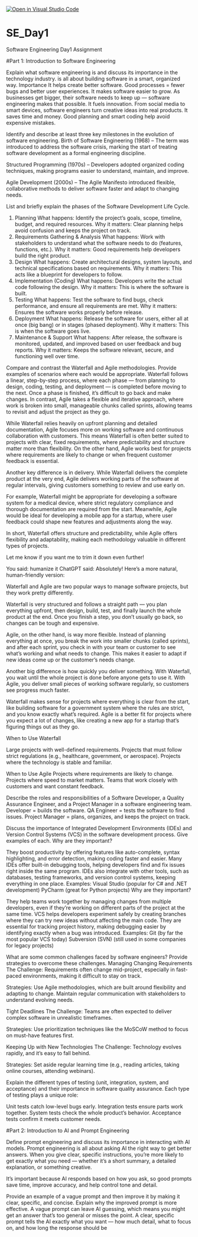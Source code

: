 [![Open in Visual Studio Code](https://classroom.github.com/assets/open-in-vscode-2e0aaae1b6195c2367325f4f02e2d04e9abb55f0b24a779b69b11b9e10269abc.svg)](https://classroom.github.com/online_ide?assignment_repo_id=18395158&assignment_repo_type=AssignmentRepo)
# SE_Day1
Software Engineering Day1 Assignment

#Part 1: Introduction to Software Engineering

Explain what software engineering is and discuss its importance in the technology industry.
 is all about building software in a smart, organized way.
 Importance
 It helps create better software. Good processes = fewer bugs and better user experiences.
It makes software easier to grow. As businesses get bigger, their software needs to keep up — software engineering makes that possible.
It fuels innovation. From social media to smart devices, software engineers turn creative ideas into real products.
It saves time and money. Good planning and smart coding help avoid expensive mistakes.



Identify and describe at least three key milestones in the evolution of software engineering.
Birth of Software Engineering (1968) – The term was introduced to address the software crisis, marking the start of treating software development as a formal engineering discipline.

Structured Programming (1970s) – Developers adopted organized coding techniques, making programs easier to understand, maintain, and improve.

Agile Development (2000s) – The Agile Manifesto introduced flexible, collaborative methods to deliver software faster and adapt to changing needs.




List and briefly explain the phases of the Software Development Life Cycle.
1. Planning
What happens: Identify the project’s goals, scope, timeline, budget, and required resources.
Why it matters: Clear planning helps avoid confusion and keeps the project on track.
2. Requirements Gathering & Analysis
What happens: Work with stakeholders to understand what the software needs to do (features, functions, etc.).
Why it matters: Good requirements help developers build the right product.
3. Design
What happens: Create architectural designs, system layouts, and technical specifications based on requirements.
Why it matters: This acts like a blueprint for developers to follow.
4. Implementation (Coding)
What happens: Developers write the actual code following the design.
Why it matters: This is where the software is built.
5. Testing
What happens: Test the software to find bugs, check performance, and ensure all requirements are met.
Why it matters: Ensures the software works properly before release.
6. Deployment
What happens: Release the software for users, either all at once (big bang) or in stages (phased deployment).
Why it matters: This is when the software goes live.
7. Maintenance & Support
What happens: After release, the software is monitored, updated, and improved based on user feedback and bug reports.
Why it matters: Keeps the software relevant, secure, and functioning well over time.



Compare and contrast the Waterfall and Agile methodologies. Provide examples of scenarios where each would be appropriate.
Waterfall follows a linear, step-by-step process, where each phase — from planning to design, coding, testing, and deployment — is completed before moving to the next. Once a phase is finished, it’s difficult to go back and make changes. In contrast, Agile takes a flexible and iterative approach, where work is broken into small, manageable chunks called sprints, allowing teams to revisit and adjust the project as they go.

While Waterfall relies heavily on upfront planning and detailed documentation, Agile focuses more on working software and continuous collaboration with customers. This means Waterfall is often better suited to projects with clear, fixed requirements, where predictability and structure matter more than flexibility. On the other hand, Agile works best for projects where requirements are likely to change or when frequent customer feedback is essential.

Another key difference is in delivery. While Waterfall delivers the complete product at the very end, Agile delivers working parts of the software at regular intervals, giving customers something to review and use early on.

For example, Waterfall might be appropriate for developing a software system for a medical device, where strict regulatory compliance and thorough documentation are required from the start. Meanwhile, Agile would be ideal for developing a mobile app for a startup, where user feedback could shape new features and adjustments along the way.

In short, Waterfall offers structure and predictability, while Agile offers flexibility and adaptability, making each methodology valuable in different types of projects.

Let me know if you want me to trim it down even further!

You said:
humanize it
ChatGPT said:
Absolutely! Here’s a more natural, human-friendly version:

Waterfall and Agile are two popular ways to manage software projects, but they work pretty differently.

Waterfall is very structured and follows a straight path — you plan everything upfront, then design, build, test, and finally launch the whole product at the end. Once you finish a step, you don’t usually go back, so changes can be tough and expensive.

Agile, on the other hand, is way more flexible. Instead of planning everything at once, you break the work into smaller chunks (called sprints), and after each sprint, you check in with your team or customer to see what’s working and what needs to change. This makes it easier to adapt if new ideas come up or the customer’s needs change.

Another big difference is how quickly you deliver something. With Waterfall, you wait until the whole project is done before anyone gets to use it. With Agile, you deliver small pieces of working software regularly, so customers see progress much faster.

Waterfall makes sense for projects where everything is clear from the start, like building software for a government system where the rules are strict, and you know exactly what’s required. Agile is a better fit for projects where you expect a lot of changes, like creating a new app for a startup that’s figuring things out as they go.

When to Use Waterfall

Large projects with well-defined requirements.
Projects that must follow strict regulations (e.g., healthcare, government, or aerospace).
Projects where the technology is stable and familiar.

When to Use Agile
Projects where requirements are likely to change.
Projects where speed to market matters.
Teams that work closely with customers and want constant feedback.


Describe the roles and responsibilities of a Software Developer, a Quality Assurance Engineer, and a Project Manager in a software engineering team.
Developer = builds the software.
QA Engineer = tests the software to find issues.
Project Manager = plans, organizes, and keeps the project on track.


Discuss the importance of Integrated Development Environments (IDEs) and Version Control Systems (VCS) in the software development process. Give examples of each.
Why are they important?

They boost productivity by offering features like auto-complete, syntax highlighting, and error detection, making coding faster and easier.
Many IDEs offer built-in debugging tools, helping developers find and fix issues right inside the same program.
IDEs also integrate with other tools, such as databases, testing frameworks, and version control systems, keeping everything in one place.
Examples:
Visual Studio (popular for C# and .NET development)
PyCharm (great for Python projects)
Why are they important?

They help teams work together by managing changes from multiple developers, even if they’re working on different parts of the project at the same time.
VCS helps developers experiment safely by creating branches where they can try new ideas without affecting the main code.
They are essential for tracking project history, making debugging easier by identifying exactly when a bug was introduced.
Examples:
Git (by far the most popular VCS today)
Subversion (SVN) (still used in some companies for legacy projects)


What are some common challenges faced by software engineers? Provide strategies to overcome these challenges.
Managing Changing Requirements
The Challenge: Requirements often change mid-project, especially in fast-paced environments, making it difficult to stay on track.

Strategies:
Use Agile methodologies, which are built around flexibility and adapting to change.
Maintain regular communication with stakeholders to understand evolving needs.
 
 Tight Deadlines
The Challenge: Teams are often expected to deliver complex software in unrealistic timeframes.

Strategies:
Use prioritization techniques like the MoSCoW method to focus on must-have features first.

 Keeping Up with New Technologies
The Challenge: Technology evolves rapidly, and it’s easy to fall behind.

Strategies:
Set aside regular learning time (e.g., reading articles, taking online courses, attending webinars).

Explain the different types of testing (unit, integration, system, and acceptance) and their importance in software quality assurance.
Each type of testing plays a unique role:

Unit tests catch low-level bugs early.
Integration tests ensure parts work together.
System tests check the whole product’s behavior.
Acceptance tests confirm it meets customer needs.


#Part 2: Introduction to AI and Prompt Engineering


Define prompt engineering and discuss its importance in interacting with AI models.
Prompt engineering is all about asking AI the right way to get better answers. When you give clear, specific instructions, you’re more likely to get exactly what you need — whether it’s a short summary, a detailed explanation, or something creative.

It’s important because AI responds based on how you ask, so good prompts save time, improve accuracy, and help control tone and detail.

Provide an example of a vague prompt and then improve it by making it clear, specific, and concise. Explain why the improved prompt is more effective.
A vague prompt can leave AI guessing, which means you might get an answer that’s too general or misses the point. A clear, specific prompt tells the AI exactly what you want — how much detail, what to focus on, and how long the response should be
